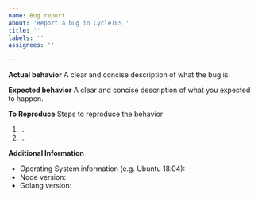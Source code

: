 ```yaml
---
name: Bug report
about: 'Report a bug in CycleTLS '
title: ''
labels: ''
assignees: ''

---
```


**Actual behavior** A clear and concise description of what the bug is.

**Expected behavior** A clear and concise description of what you expected to
happen.

**To Reproduce** Steps to reproduce the behavior

1.  ...
2.  ...

**Additional Information**

-   Operating System information (e.g. Ubuntu 18.04):
-   Node version:
-   Golang version:
